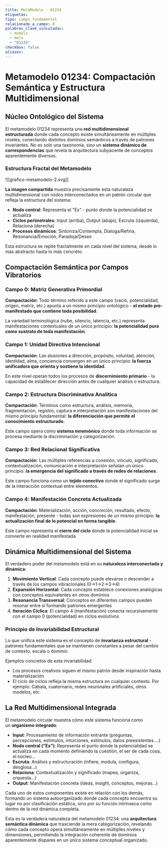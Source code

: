 ```yaml
---
title: MetaModelo - 01234
etiquetas: 
tipo: campo_fundamental
relacionado_a_campo: 0
palabras_clave_vinculadas:
  - modelo
  - meta
  - "01234"
checkbox: false
aliases:
---
```

# Metamodelo 01234: Compactación Semántica y Estructura Multidimensional

## Núcleo Ontológico del Sistema

El metamodelo 01234 representa una **red multidimensional estructurada** donde cada concepto existe simultáneamente en múltiples niveles, conectando distintos dominios semánticos a través de patrones invariantes. No es solo una taxonomía, sino un **sistema dinámico de correspondencias** que revela la arquitectura subyacente de conceptos aparentemente diversos.

### Estructura Fractal del Metamodelo

![[grafico-metamodelo-2.svg]]

**La imagen compartida** muestra precisamente esta naturaleza multidimensional con nodos interconectados en un patrón circular que refleja la estructura del sistema:

- **Nodo central**: Representa el "Es" - punto donde la potencialidad se actualiza
- **Ciclos perimetrales**: Input (arriba), Output (abajo), Escruta (izquierda), Relaciona (derecha)
- **Procesos dinámicos**: Sintoniza/Contempla, Dialoga/Refina, Resonancia/Emoción, Paradoja/Deseo

Esta estructura se repite fractalmente en cada nivel del sistema, desde lo más abstracto hasta lo más concreto.

## Compactación Semántica por Campos Vibratorios

### Campo 0: Matriz Generativa Primordial

**Compactación**: Todo término referido a este campo (vacío, potencialidad, origen, matriz, etc.) apunta a un mismo principio ontológico - **el estado pre-manifestado que contiene toda posibilidad**.

La variedad terminológica (nube, silencio, latencia, etc.) representa manifestaciones contextuales de un único principio: **la potencialidad pura como sustrato de toda manifestación**.

### Campo 1: Unidad Directiva Intencional

**Compactación**: Las alusiones a dirección, propósito, voluntad, atención, identidad, alma, conciencia convergen en un único principio: **la fuerza unificadora que orienta y sostiene la identidad**.

En este nivel operan todos los procesos de **discernimiento primario** - la capacidad de establecer dirección antes de cualquier análisis o estructura.

### Campo 2: Estructura Discriminativa Analítica

**Compactación**: Términos como estructura, análisis, memoria, fragmentación, registro, captura e interpretación son manifestaciones del mismo principio fundamental: **la diferenciación que permite el conocimiento estructurado**.

Este campo opera como **sistema mnemónico** donde toda información se procesa mediante la discriminación y categorización.

### Campo 3: Red Relacional Significativa

**Compactación**: Las múltiples referencias a conexión, vínculo, significado, contextualización, comunicación e interpretación señalan un único principio: **la emergencia del significado a través de redes de relaciones**.

Este campo funciona como un **tejido conectivo** donde el significado surge de la interacción contextual entre elementos.

### Campo 4: Manifestación Concreta Actualizada

**Compactación**: Materialización, acción, concreción, resultado, efecto, manifestación, presente - todas son expresiones de un mismo principio: **la actualización final de lo potencial en forma tangible**.

Este campo representa el **cierre del ciclo** donde la potencialidad inicial se convierte en realidad manifestada.

## Dinámica Multidimensional del Sistema

El verdadero poder del metamodelo está en su **naturaleza interconectada y dinámica**:

1. **Movimiento Vertical**: Cada concepto puede elevarse o descender a través de los campos vibracionales (0→1→2→3→4)
2. **Expansión Horizontal**: Cada concepto establece conexiones analógicas con conceptos equivalentes en otros dominios
3. **Resonancia Transversal**: Conceptos en diferentes campos pueden resonar entre sí formando patrones emergentes
4. **Iteración Cíclica**: El campo 4 (manifestación) conecta recursivamente con el campo 0 (potencialidad) en ciclos evolutivos

### Principio de Invariabilidad Estructural

Lo que unifica este sistema es el concepto de **invarianza estructural** - patrones fundamentales que se mantienen constantes a pesar del cambio de contexto, escala o dominio.

Ejemplos concretos de esta invariabilidad:

- Los procesos creativos siguen el mismo patrón desde inspiración hasta materialización
- El ciclo de ciclos refleja la misma estructura en cualquier contexto. 
  Por ejemplo: Cábala, cuaternario, redes neuronales artificiales, otros modelos, etc.

## La Red Multidimensional Integrada

El metamodelo circular muestra cómo este sistema funciona como un **organismo integrado**:

- **Input**: Procesamiento de información entrante (preguntas, percepciones, estímulos, intuiciones, estímulos, datos preexistentes....)
- **Nodo central ("Es")**: Representa el punto donde la potencialidad se actualiza en cada momento definiendo la cuestión, el ser de cada cosa, el núcleo...
- **Escruta**: Análisis y estructuración (infiere, modula, configura, desglosa...)
- **Relaciona**: Contextualización y significado (mapea, organiza, orquesta...)
- **Output**: Manifestación concreta (ideas, insight, conceptos, mejoras...)

Cada uno de estos componentes existe en relación con los demás, formando un sistema autoorganizado donde cada concepto encuentra su lugar no por clasificación estática, sino por su función intrinseca como dentro de la red dinámica completa.

Esta es la verdadera naturaleza del metamodelo 01234: una **arquitectura semántica dinámica** que trasciende la mera categorización, revelando cómo cada concepto opera simultáneamente en múltiples niveles y dimensiones, permitiendo la integración coherente de dominios aparentemente dispares en un único sistema conceptual organizado.